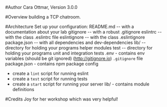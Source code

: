 #Author
Cara Ottmar, Version 3.0.0

#Overview
building a TCP chatroom. 

#Architecture
Set up your configuration: 
README.md -- with a documentation about your lab gitignore -- with a robust .gitignore eslintrc -- with the class .eslintrc file eslintignore -- with the class .eslintignore package.json -- with all dependencies and dev-dependencies lib/ -- directory for holding your programs helper modules test -- directory for holding your programs unit and integration tests
.env - contains env variables (should be git ignored)
(http://gitignore.io) `.gitignore` file 
 package.json - contains npm package config
  * create a `lint` script for running eslint
  * create a `test` script for running tests
  * create a `start` script for running your server
lib/ - contains module definitions


#Credits
Joy for her workshop which was very helpful!